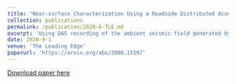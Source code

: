 ```yaml
---
title: "Near-surface Characterization Using a Roadside Distributed Acoustic Sensing Array"
collection: publications
permalink: /publication/2020-6-TLE.md
excerpt: 'Using DAS recording of the ambient seismic field generated by cars and earthquakes, we estimate the S-wave velocity profile and Poisson ratio along the array'
date: 2020-9-1
venue: 'The Leading Edge'
paperurl: 'https://arxiv.org/abs/2006.15197'
---
```


[Download paper here](https://arxiv.org/abs/2006.15197)